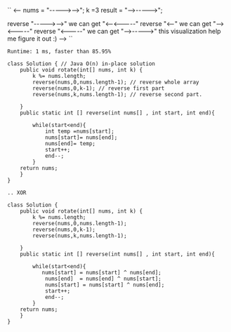 `` <-- nums = "----->-->"; k =3
result = "-->----->";

reverse "----->-->" we can get "<--<-----"
reverse "<--" we can get "--><-----"
reverse "<-----" we can get "-->----->"
this visualization help me figure it out :) --> ``

``Runtime: 1 ms, faster than 85.95%``

```
class Solution { // Java O(n) in-place solution
    public void rotate(int[] nums, int k) {
        k %= nums.length;
        reverse(nums,0,nums.length-1); // reverse whole array
        reverse(nums,0,k-1); // reverse first part
        reverse(nums,k,nums.length-1); // reverse second part. 
        
    }
    public static int [] reverse(int nums[] , int start, int end){
    
        while(start<end){
            int temp =nums[start];
            nums[start]= nums[end];
            nums[end]= temp;
            start++;
            end--;
        }
    return nums;
    }
}

```

``.. XOR ``
```
class Solution {
    public void rotate(int[] nums, int k) {
        k %= nums.length;
        reverse(nums,0,nums.length-1);
        reverse(nums,0,k-1);
        reverse(nums,k,nums.length-1);
        
    }
    public static int [] reverse(int nums[] , int start, int end){
    
        while(start<end){
           nums[start] = nums[start] ^ nums[end];
            nums[end]  = nums[end] ^ nums[start];
            nums[start] = nums[start] ^ nums[end];
            start++;
            end--;
        }
    return nums;
    }
}
```
